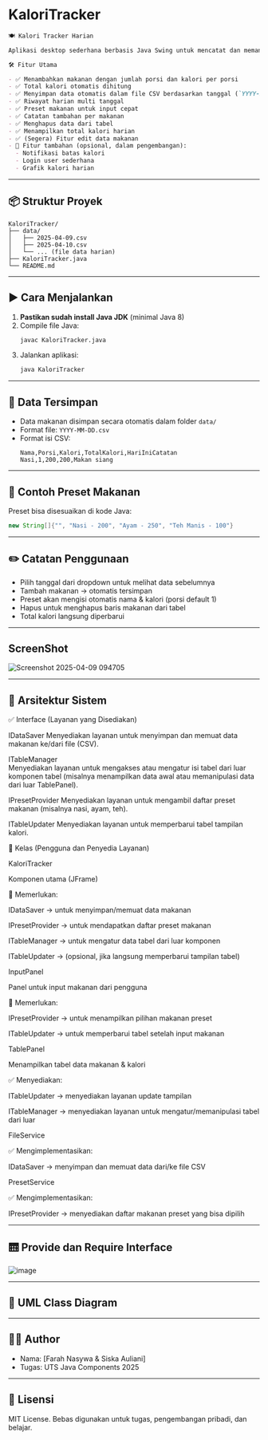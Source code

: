 # KaloriTracker

```markdown
🍽️ Kalori Tracker Harian

Aplikasi desktop sederhana berbasis Java Swing untuk mencatat dan memantau kalori harian dari makanan yang dikonsumsi. Cocok untuk tugas UTS Java Components atau penggunaan pribadi.

🛠️ Fitur Utama

- ✅ Menambahkan makanan dengan jumlah porsi dan kalori per porsi
- ✅ Total kalori otomatis dihitung
- ✅ Menyimpan data otomatis dalam file CSV berdasarkan tanggal (`YYYY-MM-DD.csv`)
- ✅ Riwayat harian multi tanggal
- ✅ Preset makanan untuk input cepat
- ✅ Catatan tambahan per makanan
- ✅ Menghapus data dari tabel
- ✅ Menampilkan total kalori harian
- ✅ (Segera) Fitur edit data makanan
- 🚧 Fitur tambahan (opsional, dalam pengembangan):
  - Notifikasi batas kalori
  - Login user sederhana
  - Grafik kalori harian
   ```

---
## 📦 Struktur Proyek

```
KaloriTracker/
├── data/
│   ├── 2025-04-09.csv
│   ├── 2025-04-10.csv
│   └── ... (file data harian)
├── KaloriTracker.java
└── README.md
```

---

## ▶️ Cara Menjalankan

1. **Pastikan sudah install Java JDK** (minimal Java 8)
2. Compile file Java:
   ```bash
   javac KaloriTracker.java
   ```
3. Jalankan aplikasi:
   ```bash
   java KaloriTracker
   ```
---

## 📁 Data Tersimpan

- Data makanan disimpan secara otomatis dalam folder `data/`
- Format file: `YYYY-MM-DD.csv`
- Format isi CSV:
  ```
  Nama,Porsi,Kalori,TotalKalori,HariIniCatatan
  Nasi,1,200,200,Makan siang
  ```

---

## 🧪 Contoh Preset Makanan

Preset bisa disesuaikan di kode Java:
```java
new String[]{"", "Nasi - 200", "Ayam - 250", "Teh Manis - 100"}
```

---

## ✏️ Catatan Penggunaan

- Pilih tanggal dari dropdown untuk melihat data sebelumnya
- Tambah makanan → otomatis tersimpan
- Preset akan mengisi otomatis nama & kalori (porsi default 1)
- Hapus untuk menghapus baris makanan dari tabel
- Total kalori langsung diperbarui

---

## ScreenShot

![Screenshot 2025-04-09 094705](https://github.com/user-attachments/assets/72c8af3c-f925-40f8-8f72-647a832734a9)

---

## 🧱 Arsitektur Sistem

✅ Interface (Layanan yang Disediakan)

IDataSaver
Menyediakan layanan untuk menyimpan dan memuat data makanan ke/dari file (CSV).

ITableManager	
Menyediakan layanan untuk mengakses atau mengatur isi tabel dari luar komponen tabel (misalnya menampilkan data awal atau memanipulasi data dari luar TablePanel).

IPresetProvider
Menyediakan layanan untuk mengambil daftar preset makanan (misalnya nasi, ayam, teh).

ITableUpdater 
Menyediakan layanan untuk memperbarui tabel tampilan kalori.

🧩 Kelas (Pengguna dan Penyedia Layanan)

KaloriTracker

Komponen utama (JFrame)

🔁 Memerlukan:

IDataSaver → untuk menyimpan/memuat data makanan

IPresetProvider → untuk mendapatkan daftar preset makanan

ITableManager → untuk mengatur data tabel dari luar komponen

ITableUpdater → (opsional, jika langsung memperbarui tampilan tabel)

InputPanel

Panel untuk input makanan dari pengguna

🔁 Memerlukan:

IPresetProvider → untuk menampilkan pilihan makanan preset

ITableUpdater → untuk memperbarui tabel setelah input makanan

TablePanel

Menampilkan tabel data makanan & kalori
 
✅ Menyediakan:
 
ITableUpdater → menyediakan layanan update tampilan

ITableManager → menyediakan layanan untuk mengatur/memanipulasi tabel dari luar

FileService

✅ Mengimplementasikan:
 
IDataSaver → menyimpan dan memuat data dari/ke file CSV

PresetService

✅ Mengimplementasikan:

IPresetProvider → menyediakan daftar makanan preset yang bisa dipilih

---

## 🛗 Provide dan Require Interface 

![image](https://github.com/user-attachments/assets/928d9e78-dd75-49ab-8202-8a045ad10a53)

---

## 📃 UML Class Diagram

---

## 🧑‍💻 Author

- Nama: [Farah Nasywa & Siska Auliani]
- Tugas: UTS Java Components 2025

---

## 📃 Lisensi

MIT License. Bebas digunakan untuk tugas, pengembangan pribadi, dan belajar.
